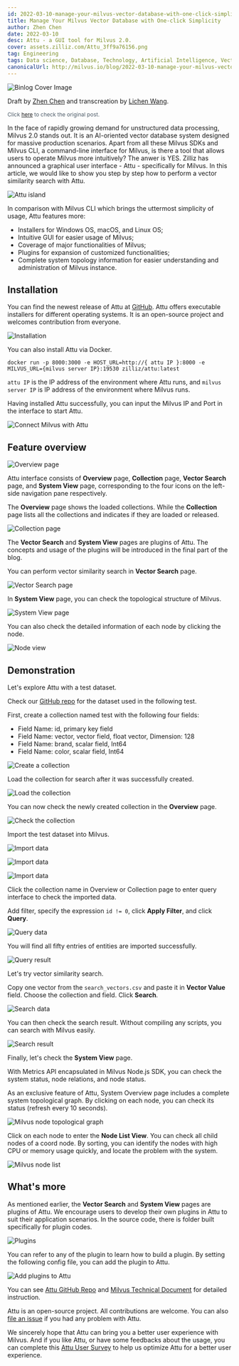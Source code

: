```yaml
---
id: 2022-03-10-manage-your-milvus-vector-database-with-one-click-simplicity.md
title: Manage Your Milvus Vector Database with One-click Simplicity
author: Zhen Chen
date: 2022-03-10
desc: Attu - a GUI tool for Milvus 2.0.
cover: assets.zilliz.com/Attu_3ff9a76156.png
tag: Engineering
tags: Data science, Database, Technology, Artificial Intelligence, Vector Management
canonicalUrl: http://milvus.io/blog/2022-03-10-manage-your-milvus-vector-database-with-one-click-simplicity.md
---
```


![Binlog Cover Image](https://assets.zilliz.com/Attu_3ff9a76156.png "Attu - a GUI tool for Milvus 2.0")

Draft by [Zhen Chen](https://github.com/czhen-zilliz) and transcreation by [Lichen Wang](https://github.com/LocoRichard).

<p style="font-size: 12px;color: #4c5a67">Click <a href="https://zilliz.com/blog/manage-your-milvus-vector-database-with-one-click-simplicity">here</a> to check the original post.</p> 

In the face of rapidly growing demand for unstructured data processing, Milvus 2.0 stands out. It is an AI-oriented vector database system designed for massive production scenarios. Apart from all these Milvus SDKs and Milvus CLI, a command-line interface for Milvus, is there a tool that allows users to operate Milvus more intuitively? The anwer is YES. Zilliz has announced a graphical user interface - Attu - specifically for Milvus. In this article, we would like to show you step by step how to perform a vector similarity search with Attu.

![Attu island](https://assets.zilliz.com/map_aa1cda30d4.png "Attu (/ ˈætu /) is an island on the west edge of Aleutian Islands. This uninhabited realm symbolizes an adventurous spirit.")

In comparison with Milvus CLI which brings the uttermost simplicity of usage, Attu features more:
- Installers for Windows OS, macOS, and Linux OS;
- Intuitive GUI for easier usage of Milvus;
- Coverage of major functionalities of Milvus;
- Plugins for expansion of customized functionalities;
- Complete system topology information for easier understanding and administration of Milvus instance.

## Installation

You can find the newest release of Attu at [GitHub](https://github.com/zilliztech/attu/releases). Attu offers executable installers for different operating systems. It is an open-source project and welcomes contribution from everyone.

![Installation](https://assets.zilliz.com/installation_bbe62873af.png "Attu installers and source code.")

You can also install Attu via Docker.

```shell
docker run -p 8000:3000 -e HOST_URL=http://{ attu IP }:8000 -e MILVUS_URL={milvus server IP}:19530 zilliz/attu:latest
```

`attu IP` is the IP address of the environment where Attu runs, and `milvus server IP` is IP address of the environment where Milvus runs.

Having installed Attu successfully, you can input the Milvus IP and Port in the interface to start Attu.

![Connect Milvus with Attu](https://assets.zilliz.com/connect_1fde46d9d5.png "Connect Milvus with Attu")

## Feature overview

![Overview page](https://assets.zilliz.com/overview_591e230514.png "Attu Overview page")

Attu interface consists of **Overview** page, **Collection** page, **Vector Search** page, and **System View** page, corresponding to the four icons on the left-side navigation pane respectively.

The **Overview** page shows the loaded collections. While the **Collection** page lists all the collections and indicates if they are loaded or released.

![Collection page](https://assets.zilliz.com/collection_42656fe308.png "Attu Collection page")

The **Vector Search** and **System View** pages are plugins of Attu. The concepts and usage of the plugins will be introduced in the final part of the blog.

You can perform vector similarity search in **Vector Search** page.

![Vector Search page](https://assets.zilliz.com/vector_search_be7365687c.png "Attu Vector Search page")

In **System View** page, you can check the topological structure of Milvus.

![System View page](https://assets.zilliz.com/system_view_e1df15023d.png "Attu System View page")

You can also check the detailed information of each node by clicking the node.

![Node view](https://assets.zilliz.com/node_view_5bbc25f9b2.png "Attu Node view page")

## Demonstration

Let's explore Attu with a test dataset.

Check our [GitHub repo](https://github.com/zilliztech/attu/tree/main/examples) for the dataset used in the following test.

First, create a collection named test with the following four fields:
- Field Name: id, primary key field
- Field Name: vector, vector field, float vector, Dimension: 128
- Field Name: brand, scalar field, Int64
- Field Name: color, scalar field, Int64

![Create a collection](https://assets.zilliz.com/create_collection_95dfa15354.png "Create a collection with Attu")

Load the collection for search after it was successfully created.

![Load the collection](https://assets.zilliz.com/load_collection_fec39171df.png "Load the collection with Attu")

You can now check the newly created collection in the **Overview** page.

![Check the collection](https://assets.zilliz.com/check_collection_163b05477e.png "Check the collection with Attu")

Import the test dataset into Milvus.

![Import data](https://assets.zilliz.com/import_data_1_f73d71be85.png "Import data with Attu")

![Import data](https://assets.zilliz.com/import_data_2_4b3c3c3c25.png "Import data with Attu")

![Import data](https://assets.zilliz.com/import_data_3_0def4e8550.png "Import data with Attu")

Click the collection name in Overview or Collection page to enter query interface to check the imported data.

Add filter, specify the expression `id != 0`, click **Apply Filter**, and click **Query**.

![Query data](https://assets.zilliz.com/query_data_24d9f71ccc.png "Query data with Attu")

You will find all fifty entries of entities are imported successfully.

![Query result](https://assets.zilliz.com/query_result_bcbbd17084.png "Query result")

Let's try vector similarity search.

Copy one vector from the `search_vectors.csv` and paste it in **Vector Value** field. Choose the collection and field. Click **Search**.

![Search data](https://assets.zilliz.com/search_data_5af3a1db53.png "Search data with Attu")

You can then check the search result. Without compiling any scripts, you can search with Milvus easily.

![Search result](https://assets.zilliz.com/search_result_961886efab.png "Search result")

Finally, let's check the **System View** page.

With Metrics API encapsulated in Milvus Node.js SDK, you can check the system status, node relations, and node status.

As an exclusive feature of Attu, System Overview page includes a complete system topological graph. By clicking on each node, you can check its status (refresh every 10 seconds).

![Milvus node topological graph](https://assets.zilliz.com/topological_graph_d0c5c17586.png "Milvus node topological graph in Attu")

Click on each node to enter the **Node List View**. You can check all child nodes of a coord node. By sorting, you can identify the nodes with high CPU or memory usage quickly, and locate the problem with the system.

![Milvus node list](https://assets.zilliz.com/node_list_64fc610a8d.png "Milvus node list")

## What's more

As mentioned earlier, the **Vector Search** and **System View** pages are plugins of Attu. We encourage users to develop their own plugins in Attu to suit their application scenarios. In the source code, there is folder built specifically for plugin codes.

![Plugins](https://assets.zilliz.com/plugins_a2d98e4e5b.png "Vector Search and System View pages are plugins of Attu")

You can refer to any of the plugin to learn how to build a plugin. By setting the following config file, you can add the plugin to Attu.

![Add plugins to Attu](https://assets.zilliz.com/add_plugins_e3ef53cc0d.png "Add plugins to Attu")

You can see [Attu GitHub Repo](https://github.com/zilliztech/attu/tree/main/doc) and [Milvus Technical Document](https://milvus.io/docs/v2.0.x/attu.md) for detailed instruction.

Attu is an open-source project. All contributions are welcome. You can also [file an issue](https://github.com/zilliztech/attu/issues) if you had any problem with Attu.

We sincerely hope that Attu can bring you a better user experience with Milvus. And if you like Attu, or have some feedbacks about the usage, you can complete this [Attu User Survey](https://wenjuan.feishu.cn/m/cfm?t=suw4QnODU1ui-ok7r) to help us optimize Attu for a better user experience.
